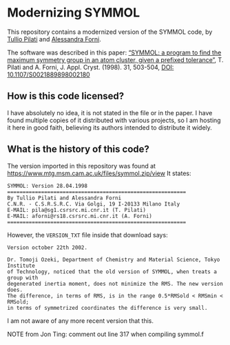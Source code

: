 # Modernizing SYMMOL

This repository contains a modernized version of the SYMMOL code, by [Tullio Pilati](http://orcid.org/0000-0002-2310-2005) and [Alessandra Forni](https://scholar.google.com/citations?user=qZpOIqcAAAAJ).

The software was described in this paper: [“SYMMOL: a program to find the maximum symmetry group in an atom cluster, given a prefixed tolerance”](https://doi.org/10.1107/S0021889898002180), T. Pilati and A. Forni, J. Appl. Cryst. (1998). 31, 503-504, [DOI: 10.1107/S0021889898002180](https://doi.org/10.1107/S0021889898002180)


## How is this code licensed?

I have absolutely no idea, it is not stated in the file or in the paper. I have found multiple copies of it distributed with various projects, so I am hosting it here in good faith, believing its authors intended to distribute it widely.


## What is the history of this code?

The version imported in this repository was found at https://www.mtg.msm.cam.ac.uk/files/symmol.zip/view
It states:

```
SYMMOL: Version 28.04.1998
==========================================================
By Tullio Pilati and Alessandra Forni
C.N.R. - C.S.R.S.R.C. Via Golgi, 19 I-20133 Milano Italy
E-MAIL: pila@sg1.csrsrc.mi.cnr.it (T. Pilati)
E-MAIL: aforni@rs18.csrsrc.mi.cnr.it (A. Forni)
==========================================================
```

However, the `VERSION_TXT` file inside that download says:

```
Version october 22th 2002.

Dr. Tomoji Ozeki, Department of Chemistry and Material Science, Tokyo Institute
of Technology, noticed that the old version of SYMMOL, when treats a group with
degenerated inertia moment, does not minimize the RMS. The new version does.
The difference, in terms of RMS, is in the range 0.5*RMSold < RMSmin < RMSold;
in terms of symmetrized coordinates the difference is very small.
```

I am not aware of any more recent version that this.

NOTE from Jon Ting: comment out line 317 when compiling symmol.f
